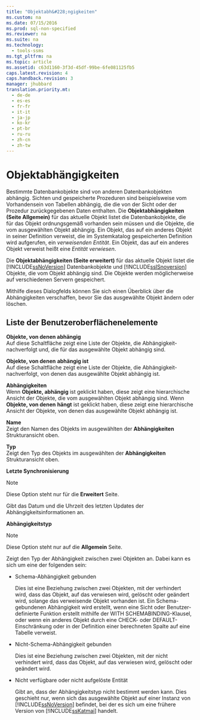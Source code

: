 ```yaml
---
title: "Objektabh&#228;ngigkeiten"
ms.custom: na
ms.date: 07/15/2016
ms.prod: sql-non-specified
ms.reviewer: na
ms.suite: na
ms.technology: 
  - tools-ssms
ms.tgt_pltfrm: na
ms.topic: article
ms.assetid: c63d1160-3f3d-45df-99be-6fe081125fb5
caps.latest.revision: 4
caps.handback.revision: 3
manager: jhubbard
translation.priority.mt: 
  - de-de
  - es-es
  - fr-fr
  - it-it
  - ja-jp
  - ko-kr
  - pt-br
  - ru-ru
  - zh-cn
  - zh-tw
---
```

# Objektabh&#228;ngigkeiten
Bestimmte Datenbankobjekte sind von anderen Datenbankobjekten abhängig. Sichten und gespeicherte Prozeduren sind beispielsweise vom Vorhandensein von Tabellen abhängig, die die von der Sicht oder der Prozedur zurückgegebenen Daten enthalten. Die **Objektabhängigkeiten (Seite Allgemein)** für das aktuelle Objekt listet die Datenbankobjekte, die für das Objekt ordnungsgemäß vorhanden sein müssen und die Objekte, die vom ausgewählten Objekt abhängig. Ein Objekt, das auf ein anderes Objekt in seiner Definition verweist, die im Systemkatalog gespeicherten Definition wird aufgerufen, ein *verweisenden Entität*. Ein Objekt, das auf ein anderes Objekt verweist heißt eine *Entität verwiesen*.  
  
Die **Objektabhängigkeiten (Seite erweitert)** für das aktuelle Objekt listet die [!INCLUDE[ssNoVersion](../content/includes/ssNoVersion_md.md)] Datenbankobjekte und [!INCLUDE[ssISnoversion](../content/includes/ssISnoversion_md.md)] Objekte, die vom Objekt abhängig sind. Die Objekte werden möglicherweise auf verschiedenen Servern gespeichert.  
  
Mithilfe dieses Dialogfelds können Sie sich einen Überblick über die Abhängigkeiten verschaffen, bevor Sie das ausgewählte Objekt ändern oder löschen.  
  
## Liste der Benutzeroberflächenelemente  
**Objekte, von denen abhängig** *<selected object>*  
Auf diese Schaltfläche zeigt eine Liste der Objekte, die Abhängigkeit\-nachverfolgt und, die für das ausgewählte Objekt abhängig sind.  
  
**Objekte, von denen** *<selected object>* **abhängig ist**  
Auf diese Schaltfläche zeigt eine Liste der Objekte, die Abhängigkeit\-nachverfolgt, von denen das ausgewählte Objekt abhängig ist.  
  
**Abhängigkeiten**  
Wenn **Objekte, abhängig** *<selected object>* ist geklickt haben, diese zeigt eine hierarchische Ansicht der Objekte, die vom ausgewählten Objekt abhängig sind. Wenn **Objekte, von denen** *<selected object>* **hängt** ist geklickt haben, diese zeigt eine hierarchische Ansicht der Objekte, von denen das ausgewählte Objekt abhängig ist.  
  
**Name**  
Zeigt den Namen des Objekts im ausgewählten der **Abhängigkeiten** Strukturansicht oben.  
  
**Typ**  
Zeigt den Typ des Objekts im ausgewählten der **Abhängigkeiten** Strukturansicht oben.  
  
**Letzte Synchronisierung**  
> [!NOTE]  
> Diese Option steht nur für die **Erweitert** Seite.  
  
Gibt das Datum und die Uhrzeit des letzten Updates der Abhängigkeitsinformationen an.  
  
**Abhängigkeitstyp**  
> [!NOTE]  
> Diese Option steht nur auf die **Allgemein** Seite.  
  
Zeigt den Typ der Abhängigkeit zwischen zwei Objekten an. Dabei kann es sich um eine der folgenden sein:  
  
-   Schema\-Abhängigkeit gebunden  
  
    Dies ist eine Beziehung zwischen zwei Objekten, mit der verhindert wird, dass das Objekt, auf das verwiesen wird, gelöscht oder geändert wird, solange das verweisende Objekt vorhanden ist. Ein Schema\-gebundenen Abhängigkeit wird erstellt, wenn eine Sicht oder Benutzer\-definierte Funktion erstellt mithilfe der WITH SCHEMABINDING-Klausel, oder wenn ein anderes Objekt durch eine CHECK- oder DEFAULT-Einschränkung oder in der Definition einer berechneten Spalte auf eine Tabelle verweist.  
  
-   Nicht\-Schema\-Abhängigkeit gebunden  
  
    Dies ist eine Beziehung zwischen zwei Objekten, mit der nicht verhindert wird, dass das Objekt, auf das verwiesen wird, gelöscht oder geändert wird.  
  
-   Nicht verfügbare oder nicht aufgelöste Entität  
  
    Gibt an, dass der Abhängigkeitstyp nicht bestimmt werden kann. Dies geschieht nur, wenn sich das ausgewählte Objekt auf einer Instanz von [!INCLUDE[ssNoVersion](../content/includes/ssNoVersion_md.md)] befindet, bei der es sich um eine frühere Version von [!INCLUDE[ssKatmai](../content/includes/ssKatmai_md.md)] handelt.  
  
